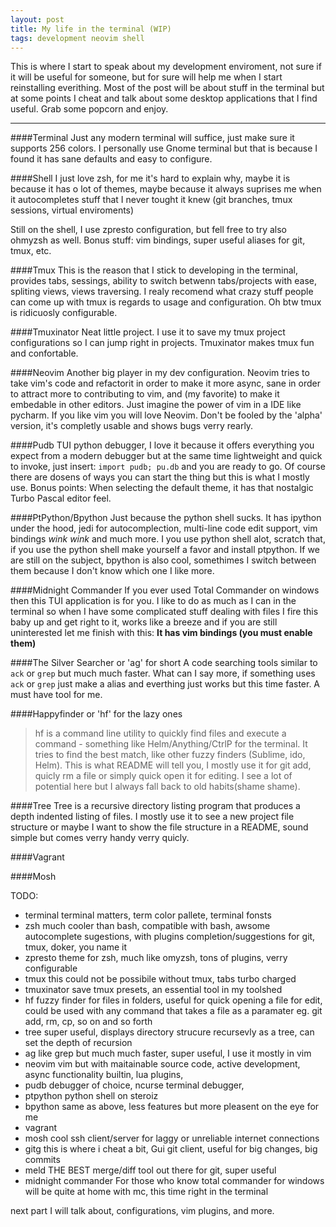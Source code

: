 ```yaml
---
layout: post
title: My life in the terminal (WIP)
tags: development neovim shell
---
```


This is where I start to speak about my development enviroment, not sure if it
will be useful for someone, but for sure will help me when I start reinstalling everithing.
Most of the post will be about stuff in the terminal but at some points I cheat
and talk about some desktop applications that I find useful.
Grab some popcorn and enjoy.

---

####Terminal
Just any modern terminal will suffice, just make sure it supports 256 colors. I
personally use Gnome terminal but that is because I found it has sane defaults
and easy to configure.

####Shell
I just love zsh, for me it's hard to explain why, maybe it is because it has o
lot of themes, maybe because it always suprises me when it autocompletes stuff
that I never tought it knew (git branches, tmux sessions, virtual enviroments)

Still on the shell, I use zpresto configuration, but fell free to try also
ohmyzsh as well.  Bonus stuff: vim bindings, super useful aliases for git,
tmux, etc.

####Tmux
This is the reason that I stick to developing in the terminal, provides tabs,
sessings, ability to switch betwenn tabs/projects with ease, spliting views,
views traversing. I realy recomend what crazy stuff people can come up with tmux
is regards to usage and configuration. Oh btw tmux is ridicuosly configurable.

####Tmuxinator
Neat little project. I use it to save my tmux project configurations so I can
jump right in projects. Tmuxinator makes tmux fun and confortable.

####Neovim
Another big player in my dev configuration. Neovim tries to take vim's code and
refactorit in order to make it more async, sane in order to attract more to
contributing to vim, and (my favorite) to make it embedable in other editors.
Just imagine the power of vim in a IDE like pycharm. If you like vim you will
love Neovim. Don't be fooled by the 'alpha' version, it's completly usable and
shows bugs verry rearly.

####Pudb
TUI python debugger, I love it because it offers everything you expect from a
modern debugger but at the same time lightweight and quick to invoke,
just insert: ``import pudb; pu.db`` and you are ready to go. Of course there
are dosens of ways you can start the thing but this is what I mostly use.
Bonus points: When selecting the default theme, it has that nostalgic Turbo
Pascal editor feel.

####PtPython/Bpython
Just because the python shell sucks. It has ipython under the hood, jedi for
autocomplection, multi-line code edit support, vim bindings *wink wink* and much
more. I you use python shell alot, scratch that, if you use the python shell
make yourself a favor and install ptpython. If we are still on the subject,
bpython is also cool, somethimes I switch between them because I don't know
which one I like more.

####Midnight Commander
If you ever used Total Commander on windows then this TUI application is for
you. I like to do as much as I can in the terminal so when I have some
complicated stuff dealing with files I fire this baby up and get right to it,
works like a breeze and if you are still uninterested let me finish with this:
**It has vim bindings (you must enable them)**

####The Silver Searcher or 'ag' for short
A code searching tools similar to ``ack`` or ``grep`` but much much faster.
What can I say more, if something uses ``ack`` or ``grep`` just make a alias and
everthing just works but this time faster. A must have tool for me.

####Happyfinder or 'hf' for the lazy ones
> hf is a command line utility to quickly find files and execute a command -
> something like Helm/Anything/CtrlP for the terminal. It tries to find the best
> match, like other fuzzy finders (Sublime, ido, Helm).
This is what README will tell you, I mostly use it for git add, quicly rm a file
or simply quick open it for editing. I see a lot of potential here but I always
fall back to old habits(shame shame).

####Tree
Tree is a recursive directory listing program that produces a depth indented
listing of files. I mostly use it to see a new project file structure or maybe I
want to show the file structure in a README, sound simple but comes verry handy
verry quicly.

####Vagrant

####Mosh

TODO:

- terminal
terminal matters, term color pallete, terminal fonsts
- zsh
much cooler than bash, compatible with bash, awsome autocomplete sugestions,
with plugins completion/suggestions for git, tmux, doker, you name it
- zpresto
theme for zsh, much like omyzsh, tons of plugins, verry configurable
- tmux
this could not be possibile without tmux, tabs turbo charged
- tmuxinator
save tmux presets, an essential tool in my toolshed
- hf
fuzzy finder for files in folders, useful for quick opening a file for edit,
could be used with any command that takes a file as a paramater eg. git add, rm, cp, so on and so forth
- tree
super useful, displays directory strucure recursevly as a tree, can set the
depth of recursion
- ag
like grep but much much faster, super useful, I use it mostly in vim
- neovim
vim but with maitainable source code, active development, async functionality
builtin, lua plugins,
- pudb
debugger of choice, ncurse terminal debugger,
- ptpython
python shell on steroiz
- bpython
same as above, less features but more pleasent on the eye for me
- vagrant
- mosh
cool ssh client/server for laggy or unreliable internet connections
- gitg
this is where i cheat a bit, Gui git client, useful for big changes, big commits
- meld
THE BEST merge/diff tool out there for git, super useful
- midnight commander
For those who know total commander for windows will be quite at home with mc,
this time right in the terminal

next part I will talk about, configurations, vim plugins, and more.

